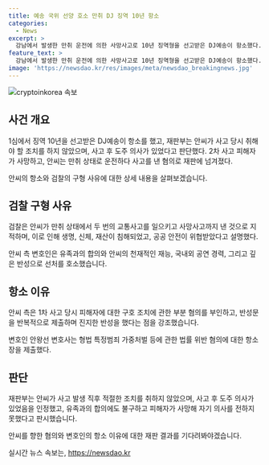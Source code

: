 ```yaml
---
title: 예송 국위 선양 호소 만취 DJ 징역 10년 항소
categories:
  - News
excerpt: >
  강남에서 발생한 만취 운전에 의한 사망사고로 10년 징역형을 선고받은 DJ예송이 항소했다. 1차 사고 시 피해자를 도와주지 않고 도주한 것과 혈중 알코올 농도가 높았던 점 등을 지적받았으며, 2차 사고로 인해 피해자가 사망하면서 합의한 적이 있음에도 불구하고 사고를 일으킨 사실을 경례 받았다. 변호측은 유족과의 합의, 반성문 제출 등을 언급하며 선처를 호소했다.
feature_text: >
  강남에서 발생한 만취 운전에 의한 사망사고로 10년 징역형을 선고받은 DJ예송이 항소했다. 1차 사고 시 피해자를 도와주지 않고 도주한 것과 혈중 알코올 농도가 높았던 점 등을 지적받았으며, 2차 사고로 인해 피해자가 사망하면서 합의한 적이 있음에도 불구하고 사고를 일으킨 사실을 경례 받았다. 변호측은 유족과의 합의, 반성문 제출 등을 언급하며 선처를 호소했다.
image: 'https://newsdao.kr/res/images/meta/newsdao_breakingnews.jpg'
---
```


<p><img src="https://newsdao.kr/res/images/meta/newsdao_breakingnews.jpg" alt="cryptoinkorea 속보" /></p>

<h2 data-ke-size="size26">사건 개요</h2>

<p>1심에서 징역 10년을 선고받은 DJ예송이 항소를 했고, 재판부는 안씨가 사고 당시 취해야 할 조치를 하지 않았으며, 사고 후 도주 의사가 있었다고 판단했다. 2차 사고 피해자가 사망하고, 안씨는 만취 상태로 운전하다 사고를 낸 혐의로 재판에 넘겨졌다.</p>

<p data-ke-size="size16">
안씨의 항소와 검찰의 구형 사유에 대한 상세 내용을 살펴보겠습니다.
</p>

<h2 data-ke-size="size26">검찰 구형 사유</h2>

<p>검찰은 안씨가 만취 상태에서 두 번의 교통사고를 일으키고 사망사고까지 낸 것으로 지적하며, 이로 인해 생명, 신체, 재산이 침해되었고, 공공 안전이 위협받았다고 설명했다.</p>

<p data-ke-size="size16">
안씨 측 변호인은 유족과의 합의와 안씨의 천재적인 재능, 국내외 공연 경력, 그리고 깊은 반성으로 선처를 호소했습니다.
</p>

<h2 data-ke-size="size26">항소 이유</h2>

<p>안씨 측은 1차 사고 당시 피해자에 대한 구호 조치에 관한 부분 혐의를 부인하고, 반성문을 반복적으로 제출하며 진지한 반성을 했다는 점을 강조했습니다.</p>

<p data-ke-size="size16">
변호인 안왕선 변호사는 형법 특정범죄 가중처벌 등에 관한 법률 위반 혐의에 대한 항소장을 제출했다.
</p>

<h2 data-ke-size="size26">판단</h2>

<p>재판부는 안씨가 사고 발생 직후 적절한 조치를 취하지 않았으며, 사고 후 도주 의사가 있었음을 인정했고, 유족과의 합의에도 불구하고 피해자가 사망해 자기 의사를 전하지 못했다고 판시했습니다.</p>

<p data-ke-size="size16">
안씨를 향한 혐의와 변호인의 항소 이유에 대한 재판 결과를 기다려봐야겠습니다.
</p>
실시간 뉴스 속보는, <a href="https://newsdao.kr" rel="dofollow">https://newsdao.kr</a>


